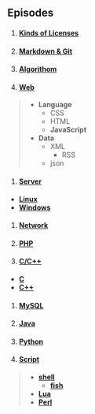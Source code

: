 ## Episodes

1. #### [Kinds of Licenses](https://github.com/IQAndreas/markdown-licenses)

1. #### [Markdown & Git](Git+Markdown)

1. #### [Algorithom](algorithom)

1. #### [Web](web)
> - **Language**
>    * CSS
>    * HTML
>    * **JavaScript**
> - **Data**
>    * XML
>        * RSS
>    * json

1. #### [Server](server)
- [**Linux**](server/linux)
- [**Windows**](server/windows)

1. #### [Network](network)

1. #### [PHP](php)

1. #### [C/C++](c)
- [**C**](c/c)
- [**C++**](c/cpp)

1. #### [MySQL](mysql)

1. #### [Java](java)

1. #### [Python](python)

1. #### [Script](script)
> - [**shell**](script/shell)
>   - [**fish**](script/shell/fish)
> - [**Lua**](script/lua)
> - [**Perl**](script/perl)